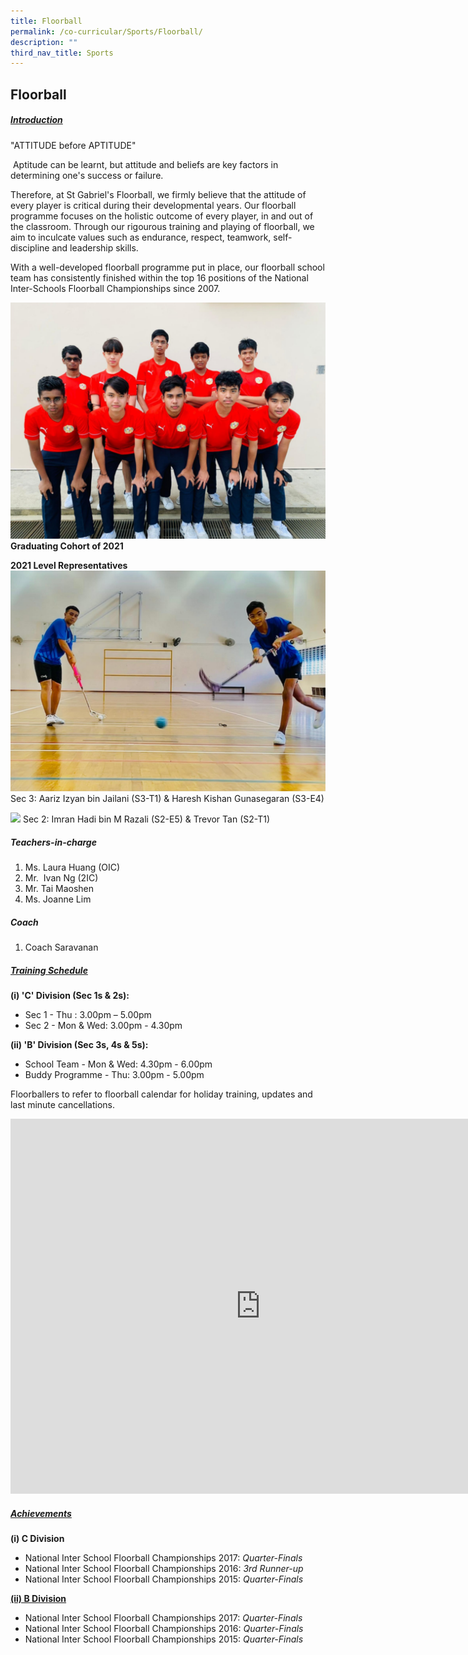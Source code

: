 ```yaml
---
title: Floorball
permalink: /co-curricular/Sports/Floorball/
description: ""
third_nav_title: Sports
---
```

## Floorball 

##### <u>Introduction</u>

"ATTITUDE before APTITUDE"

 Aptitude can be learnt, but attitude and beliefs are key factors in determining one's success or failure.   

Therefore, at St Gabriel's Floorball, we firmly believe that the attitude of every player is critical during their developmental years. Our floorball programme focuses on the holistic outcome of every player, in and out of the classroom. Through our rigourous training and playing of floorball, we aim to inculcate values such as endurance, respect, teamwork, self-discipline and leadership skills. 

With a well-developed floorball programme put in place, our floorball school team has consistently finished within the top 16 positions of the National Inter-Schools Floorball Championships since 2007.

![](/images/CCA/Sports%20&%20Games/Floorball/Graduating%20Cohort%20of%202021.png)
**Graduating Cohort of 2021**

**2021 Level Representatives**
![](/images/CCA/Sports%20&%20Games/Floorball/2021%20Level%20Representatives.png)
Sec 3: Aariz Izyan bin Jailani (S3-T1) & Haresh Kishan Gunasegaran (S3-E4)

![](/images/CCA/Sports%20&%20Games/Floorball/S2.png)
Sec 2: Imran Hadi bin M Razali (S2-E5) & Trevor Tan (S2-T1)

##### Teachers-in-charge

1. Ms. Laura Huang (OIC)<br>
2. Mr.  Ivan Ng (2IC) <br>
3. Mr. Tai Maoshen <br>
4. Ms. Joanne Lim


##### Coach
1. Coach Saravanan

  

##### <u>Training Schedule</u>

**(i) 'C' Division (Sec 1s & 2s):**

*   Sec 1 - Thu : 3.00pm – 5.00pm
*   Sec 2 - Mon & Wed: 3.00pm - 4.30pm

**(ii) 'B' Division (Sec 3s, 4s & 5s):**

*   School Team - Mon & Wed: 4.30pm - 6.00pm
*   Buddy Programme - Thu: 3.00pm - 5.00pm

Floorballers to refer to floorball calendar for holiday training, updates and last minute cancellations.

<iframe src="https://calendar.google.com/calendar/embed?src=c_rnuv42e4idoifn747q4sce0ju4%40group.calendar.google.com&ctz=Asia%2FSingapore" style="border: 0" width="800" height="600" frameborder="0" scrolling="no"></iframe>

##### <u>Achievements</u>
**(i) C Division**

*   National Inter School Floorball Championships 2017: _Quarter-Finals_
*   National Inter School Floorball Championships 2016: _3rd Runner-up_
*   National Inter School Floorball Championships 2015: _Quarter-Finals_

  

**<u>(ii) B Division</u>**

*   National Inter School Floorball Championships 2017: _Quarter-Finals_
*   National Inter School Floorball Championships 2016: _Quarter-Finals_
*   National Inter School Floorball Championships 2015: _Quarter-Finals_
